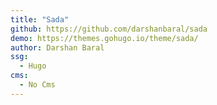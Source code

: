 ```yaml
---
title: "Sada"
github: https://github.com/darshanbaral/sada
demo: https://themes.gohugo.io/theme/sada/
author: Darshan Baral
ssg:
  - Hugo
cms:
  - No Cms
---
```

